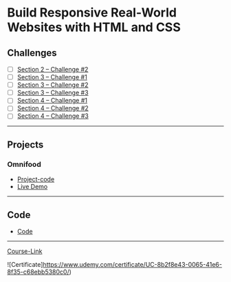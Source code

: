 # Build Responsive Real-World Websites with HTML and CSS

## Challenges

- [ ] [Section 2 – Challenge #2](./Challenges/01-Challenges/)
- [ ] [Section 3 – Challenge #1](./Challenges/02-Challenges/)
- [ ] [Section 3 – Challenge #2](./Challenges/03-Challenges/)
- [ ] [Section 3 – Challenge #3](./Challenges/04-Challenges/)
- [ ] [Section 4 – Challenge #1](./Challenges/05-Challenges/)
- [ ] [Section 4 – Challenge #2](./Challenges/06-Challenges/)
- [ ] [Section 4 – Challenge #3](./Challenges/07-Challenges/)

---

## Projects

### Omnifood

- [Project-code](./Projects/Omnifood) <br>
- [Live Demo](https://omnifood.dev/)

---

## Code

- [Code](Code)

---

[Course-Link](https://www.udemy.com/course/design-and-develop-a-killer-website-with-html5-and-css3)<br>

![Certificate]https://www.udemy.com/certificate/UC-8b2f8e43-0065-41e6-8f35-c68ebb5380c0/)
